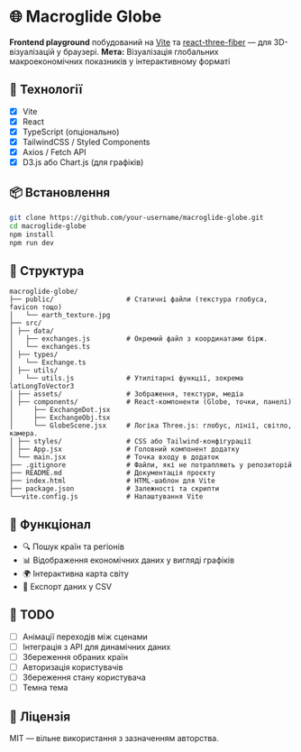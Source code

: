 # 🌐 Macroglide Globe

**Frontend playground** побудований на [Vite](https://vitejs.dev/) та [react-three-fiber](https://github.com/pmndrs/react-three-fiber) — для 3D-візуалізацій у браузері.
**Мета:** Візуалізація глобальних макроекономічних показників у інтерактивному форматі

## 🚀 Технології

- [x] Vite
- [x] React
- [x] TypeScript (опціонально)
- [x] TailwindCSS / Styled Components
- [x] Axios / Fetch API
- [x] D3.js або Chart.js (для графіків)

## 📦 Встановлення

```bash
git clone https://github.com/your-username/macroglide-globe.git
cd macroglide-globe
npm install
npm run dev
```

## 📁 Структура

```plaintext
macroglide-globe/
├── public/                  # Статичні файли (текстура глобуса, favicon тощо)
│   └── earth_texture.jpg    
├── src/
│ ├── data/
│   ├── exchanges.js         # Окремий файл з координатами бірж.
│   └── exchanges.ts         
│ ├── types/
│   └── Exchange.ts
│ ├── utils/
│   └── utils.js             # Утилітарні функції, зокрема latLongToVector3
│ ├── assets/                # Зображення, текстури, медіа
│ ├── components/            # React-компоненти (Globe, точки, панелі)
│     ├── ExchangeDot.jsx         
│     ├── ExchangeObj.tsx  
│     └── GlobeScene.jsx     # Логіка Three.js: глобус, лінії, світло, камера.
│ ├── styles/                # CSS або Tailwind-конфігурації
│ ├── App.jsx                # Головний компонент додатку
│ └── main.jsx               # Точка входу в додаток
├── .gitignore               # Файли, які не потрапляють у репозиторій
├── README.md                # Документація проєкту
├── index.html               # HTML-шаблон для Vite
├── package.json             # Залежності та скрипти
└──vite.config.js            # Налаштування Vite
```

## 🧠 Функціонал

- 🔍 Пошук країн та регіонів
- 📊 Відображення економічних даних у вигляді графіків
- 🌍 Інтерактивна карта світу
- 📁 Експорт даних у CSV

## 📌 TODO

- [ ] Анімації переходів між сценами
- [ ] Інтеграція з API для динамічних даних
- [ ] Збереження обраних країн
- [ ] Авторизація користувачів
- [ ] Збереження стану користувача
- [ ] Темна тема

## 📄 Ліцензія

MIT — вільне використання з зазначенням авторства.
